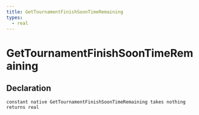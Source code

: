 ```yaml
---
title: GetTournamentFinishSoonTimeRemaining
types:
  - real
---
```


# GetTournamentFinishSoonTimeRemaining

## Declaration

```
constant native GetTournamentFinishSoonTimeRemaining takes nothing returns real
```